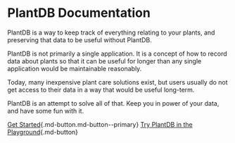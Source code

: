 # PlantDB Documentation

PlantDB is a way to keep track of everything relating to your plants, and preserving that data to be useful without PlantDB.

PlantDB is not primarily a single application. It is a concept of how to record data about plants so that it can be useful for longer than any single application would be maintainable reasonably.

Today, many inexpensive plant care solutions exist, but users usually do not get access to their data in a way that would be useful long-term.

PlantDB is an attempt to solve all of that. Keep you in power of your data, and have some fun with it.

[Get Started](./tutorial/index.md ""){.md-button.md-button--primary} [Try PlantDB in the Playground](/plantdb/playground/ ""){.md-button}
